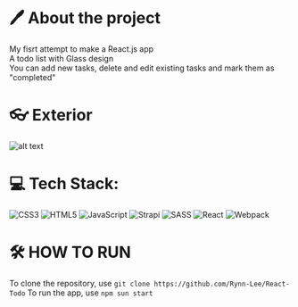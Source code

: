 # 🖊️ About the project
My fisrt attempt to make a React.js app<br>
A todo list with Glass design<br>
You can add new tasks, delete and edit existing tasks and mark them as "completed"

# 👓 Exterior
![alt text](https://rynnlee.tk/images/todo-1.png)

# 💻 Tech Stack:
![CSS3](https://img.shields.io/badge/css3-%231572B6.svg?style=for-the-badge&logo=css3&logoColor=white) ![HTML5](https://img.shields.io/badge/html5-%23E34F26.svg?style=for-the-badge&logo=html5&logoColor=white) ![JavaScript](https://img.shields.io/badge/javascript-%23323330.svg?style=for-the-badge&logo=javascript&logoColor=%23F7DF1E) ![Strapi](https://img.shields.io/badge/strapi-%232E7EEA.svg?style=for-the-badge&logo=strapi&logoColor=white) ![SASS](https://img.shields.io/badge/SASS-hotpink.svg?style=for-the-badge&logo=SASS&logoColor=white) ![React](https://img.shields.io/badge/react-%2320232a.svg?style=for-the-badge&logo=react&logoColor=%2361DAFB) ![Webpack](https://img.shields.io/badge/webpack-%238DD6F9.svg?style=for-the-badge&logo=webpack&logoColor=black)

# 🛠️ HOW TO RUN
To clone the repository, use
```git clone https://github.com/Rynn-Lee/React-Todo```
To run the app, use
```npm sun start```
